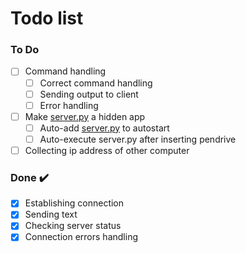 # Todo list
### To Do
- [ ] Command handling
  - [ ] Correct command handling
  - [ ] Sending output to client
  - [ ] Error handling

- [ ] Make [server.py](./server.py) a hidden app
  - [ ] Auto-add [server.py](./server.py) to autostart
  - [ ] Auto-execute server.py after inserting pendrive

- [ ] Collecting ip address of other computer

 ### Done ✔️
- [x] Establishing connection
- [x] Sending text
- [x] Checking server status
- [x] Connection errors handling
